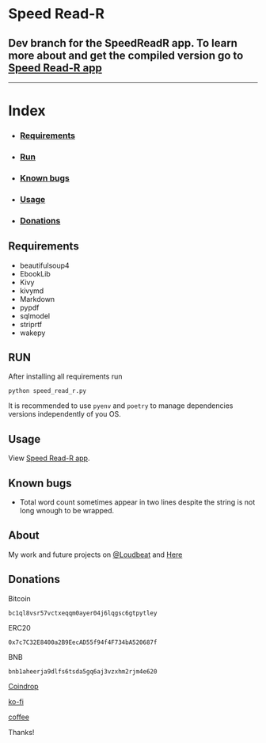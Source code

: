 # Speed Read-R

## Dev branch for the SpeedReadR app. To learn more about and get the compiled version go to [Speed Read-R app](https://github.com/loudbeatproductions/SpeedReadR)

---
# Index
- ### [Requirements](#requirements)
- ### [Run](#run)
- ### [Known bugs](#known-bugs)
- ### [Usage](#usage)
- ### [Donations](#donations)

## Requirements
- beautifulsoup4
- EbookLib
- Kivy
- kivymd
- Markdown
- pypdf
- sqlmodel
- striprtf
- wakepy


## RUN
After installing all requirements run

```
python speed_read_r.py
```

It is recommended to use `pyenv` and `poetry` to manage dependencies versions independently of you OS.

## Usage
View [Speed Read-R app](https://github.com/loudbeatproductions/SpeedReadR).

## Known bugs

- Total word count sometimes appear in two lines despite the string is not long wnough to be wrapped.


## About
My work and future projects on [@Loudbeat](https://www.instagram.com/loudbeat) and [Here](https://github.com/loudbeatproductions)

## Donations

Bitcoin
```
bc1ql8vsr57vctxeqqm0ayer04j6lqgsc6gtpytley
```

ERC20
```
0x7c7C32E8400a2B9EecAD55f94f4F734bA520687f
```

BNB
```
bnb1aheerja9dlfs6tsda5gq6aj3vzxhm2rjm4e620
```

[Coindrop](https://coindrop.to/loudbeat)

[ko-fi](https://ko-fi.com/loudbeat)

[coffee](https://www.buymeacoffee.com/loudbeat)

Thanks!